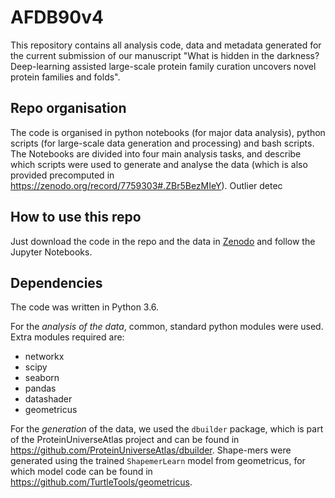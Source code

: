 # AFDB90v4

This repository contains all analysis code, data and metadata generated for the current submission of our manuscript "What is hidden in the darkness? Deep-learning assisted large-scale protein family curation uncovers novel protein families and folds".

## Repo organisation

The code is organised in python notebooks (for major data analysis), python scripts (for large-scale data generation and processing) and bash scripts. The Notebooks are divided into four main analysis tasks, and describe which scripts were used to generate and analyse the data (which is also provided precomputed in https://zenodo.org/record/7759303#.ZBr5BezMIeY). Outlier detec

## How to use this repo

Just download the code in the repo and the data in [Zenodo](https://zenodo.org/record/7759303#.ZBr5BezMIeY) and follow the Jupyter Notebooks.

## Dependencies

The code was written in Python 3.6.

For the *analysis of the data*, common, standard python modules were used. Extra modules required are:
- networkx
- scipy
- seaborn
- pandas
- datashader
- geometricus

For the *generation* of the data, we used the `dbuilder` package, which is part of the ProteinUniverseAtlas project and can be found in https://github.com/ProteinUniverseAtlas/dbuilder. Shape-mers were generated using the trained `ShapemerLearn` model from geometricus, for which model code can be found in https://github.com/TurtleTools/geometricus.

